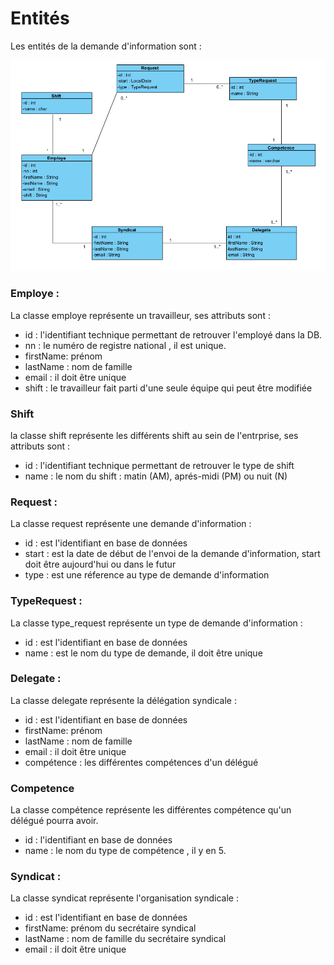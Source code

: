 # Entités #

Les entités de la demande d'information sont :


![diagramme](./images/entity.png)


### Employe : ###

La classe employe représente un travailleur, ses attributs sont :

- id :  l'identifiant technique permettant de retrouver l'employé dans la DB.
- nn : le numéro de registre national , il est unique.
- firstName: prénom
- lastName : nom de famille
- email : il doit être unique
- shift : le travailleur fait parti d'une seule équipe qui peut être modifiée

### Shift ###

la classe shift représente les différents shift au sein de l'entrprise, ses attributs sont : 

- id : l'identifiant technique permettant de retrouver le type de shift 
- name : le nom du shift : matin (AM), aprés-midi (PM) ou nuit (N)

### Request : ###

La classe request représente une demande d'information :

-  id : est l'identifiant en base de données
- start : est la date de début de l'envoi de la demande d'information, start doit être aujourd'hui ou dans le futur
- type : est une réference au type de demande d'information

### TypeRequest : ###

La classe type_request représente un type de demande d'information  : 
-  id : est l'identifiant en base de données
- name : est le nom du type de demande, il doit être unique

### Delegate : ###

La classe delegate représente la délégation syndicale : 

-  id : est l'identifiant en base de données
- firstName: prénom
- lastName : nom de famille
- email : il doit être unique
- compétence : les différentes compétences d'un délégué

### Competence ###

La classe compétence représente les différentes compétence qu'un délégué pourra avoir.

- id : l'identifiant en base de données 
- name : le nom du type de compétence , il y en 5.

### Syndicat : ###

La classe syndicat représente l'organisation syndicale :

- id : est l'identifiant en base de données
- firstName: prénom du secrétaire syndical
- lastName : nom de famille du secrétaire syndical
- email : il doit être unique
